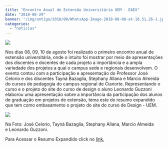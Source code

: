 ```yaml
---
title: "Encontro Anual de Extensão Universitária UEM - EAEX"
date: "2018-08-29"
banner: "/img/antigo/2018/08/WhatsApp-Image-2018-08-08-at-18.51.26-1.jpeg"
categories: 
  - "noticias"
---
```


![](/img/antigo/2018/08/Sem-Título-1.jpg)

Nos dias 08, 09, 10 de agosto foi realizado o primeiro encontro anual de extensão universitária, onde o intuito foi mostrar por meio de apresentações dos discentes e docentes de cada projeto a importância e a ampla variedade dos projetos a qual o campus sede e regionais desenvolvem. O evento contou com a participação e apresentação do Professor José Celorio e dos discentes Tayná Bazaglia, Stephany Allana e Marcio Almeida do cursos de pedagogia do campus regional de Cianorte. Representando o curso e o projeto do site do curso de design o aluno Leonardo Guzzoni elaborou uma apresentação sobre a importância da participação dos alunos de graduação em projetos de extensão, tema este do resumo expandido que tem como embasamento o projeto do site do curso de Design - UEM.

![](/img/antigo/2018/08/WhatsApp-Image-2018-08-08-at-18.51.26-1.jpeg)

Na Foto: José Celorio, Tayná Bazaglia, Stephany Allana, Marcio Almeida e Leonardo Guzzoni.

Para Acessar o Resumo Expandido click no [link.](/img/antigo/2018/08/EAEX_2018_paper_95.pdf)
